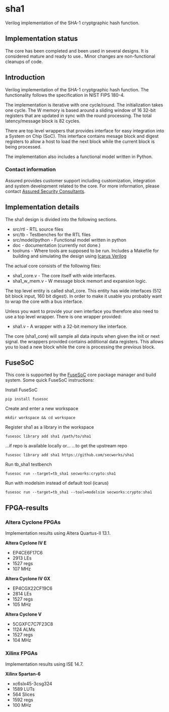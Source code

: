 sha1
====
Verilog implementation of the SHA-1 cryptgraphic hash function.

## Implementation status ##
The core has been completed and been used in several designs. It is
considered mature and ready to use.. Minor changes are non-functional
cleanups of code.


## Introduction ##
Verilog implementation of the SHA-1 cryptgraphic hash function. The
functionality follows the specification in NIST FIPS 180-4.

The implementation is iterative with one cycle/round. The initialization
takes one cycle. The W memory is based around a sliding window of 16
32-bit registers that are updated in sync with the round processing. The
total latency/message block is 82 cycles.

There are top level wrappers that provides interface for easy
integration into a System on Chip (SoC). This interface contains mesage
block and digest registers to allow a host to load the next block while
the current block is being processed.

The implementation also includes a functional model written in Python.


### Contact information ##
Assured provides customer support including customization, integration
and system development related to the core. For more information,
please contact [Assured Security
Consultants](https://www.assured.se/contact).


## Implementation details ##

The sha1 design is divided into the following sections.
- src/rtl - RTL source files
- src/tb  - Testbenches for the RTL files
- src/model/python - Functional model written in python
- doc - documentation (currently not done.)
- toolruns - Where tools are supposed to be run. Includes a Makefile for
building and simulating the design using [Icarus Verilog](http://iverilog.icarus.com/)

The actual core consists of the following files:
- sha1_core.v - The core itself with wide interfaces.
- sha1_w_mem.v - W message block memort and expansion logic.

The top level entity is called sha1_core. This entity has wide
interfaces (512 bit block input, 160 bit digest). In order to make it
usable you probably want to wrap the core with a bus interface.

Unless you want to provide your own interface you therefore also need to
use a top level wrapper. There is one wrapper provided:
- sha1.v - A wrapper with a 32-bit memory like interface.

The core (sha1_core) will sample all data inputs when given the init
or next signal. the wrappers provided contains additional data
registers. This allows you to load a new block while the core is
processing the previous block.


## FuseSoC
This core is supported by the
[FuseSoC](https://github.com/olofk/fusesoc) core package manager and
build system. Some quick  FuseSoC instructions:

Install FuseSoC
~~~
pip install fusesoc
~~~

Create and enter a new workspace
~~~
mkdir workspace && cd workspace
~~~

Register sha1 as a library in the workspace
~~~
fusesoc library add sha1 /path/to/sha1
~~~
...if repo is available locally or...
...to get the upstream repo
~~~
fusesoc library add sha1 https://github.com/secworks/sha1
~~~

Run tb_sha1 testbench
~~~
fusesoc run --target=tb_sha1 secworks:crypto:sha1
~~~

Run with modelsim instead of default tool (icarus)
~~~
fusesoc run --target=tb_sha1 --tool=modelsim secworks:crypto:sha1
~~~

## FPGA-results ##

### Altera Cyclone FPGAs ###
Implementation results using Altera Quartus-II 13.1.

**Altera Cyclone IV E**
- EP4CE6F17C6
- 2913 LEs
- 1527 regs
- 107 MHz

**Altera Cyclone IV GX**
- EP4CGX22CF19C6
- 2814 LEs
- 1527 regs
- 105 MHz

**Altera Cyclone V**
- 5CGXFC7C7F23C8
- 1124 ALMs
- 1527 regs
- 104 MHz


### Xilinx FPGAs ###
Implementation results using ISE 14.7.

**Xilinx Spartan-6**
- xc6slx45-3csg324
- 1589 LUTs
- 564 Slices
- 1592 regs
- 100 MHz
